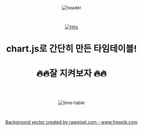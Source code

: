 
<div align=center>

![header](https://capsule-render.vercel.app/api?type=wave&color=9738FF&height=350&section=header&text=💫DailyTimeTable💫&fontSize=60&fontColor=FFFFFF)

<br>
 
[![Hits](https://hits.seeyoufarm.com/api/count/incr/badge.svg?url=https%3A%2F%2Fgithub.com%2Fyeonwoochoe%2Fyeonwoochoe&count_bg=%23EEDFFF&title_bg=%23C592FF&icon=opsgenie.svg&icon_color=%23FFFFFF&title=VISIT&edge_flat=false)](https://hits.seeyoufarm.com)
 
<h1>chart.js로 간단히 만든 타임테이블!</h1>
<h1>🔥🔥잘 지켜보자 🔥🔥</h1><br/>

<br/>





![time-table](https://user-images.githubusercontent.com/89890240/150891990-da3a20e6-7f36-4026-8951-76f53c919a4f.jpg)




<br/>

<a href="https://www.freepik.com/vectors/background">Background vector created by rawpixel.com - www.freepik.com</a>

</div>


